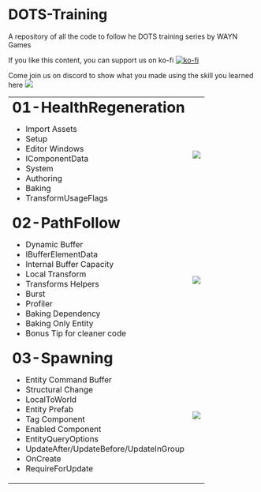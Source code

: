 # DOTS-Training
A repository of all the code to follow he DOTS training series by WAYN Games


If you like this content, you can support us on ko-fi [![ko-fi](https://ko-fi.com/img/githubbutton_sm.svg)](https://ko-fi.com/M4M8UEQP8)

Come join us on discord to show what you made using the skill you learned here [![](https://dcbadge.vercel.app/api/server/GhgM26xxPe?style=flat)](https://discord.gg/GhgM26xxPe)


<table border="0">
 <tr>
    <td>
	<b style="font-size:30px">01-HealthRegeneration</b>
	<ul>
		<li> Import Assets</li>
		<li> Setup</li>
		<li> Editor Windows</li>
		<li> IComponentData </li>
		<li> System </li>
		<li> Authoring</li>
		<li> Baking </li>
		<li> TransformUsageFlags </li>
	</ul>
    </td>
    <td>
  	<a href="https://www.youtube.com/watch?v=Z5CMGm6lmDQ">
     		<img src="https://img.youtube.com/vi/Z5CMGm6lmDQ/0.jpg"/>
	</a>	    
    </td>	
 </tr>
  <tr>
    <td>
	<b style="font-size:30px">02-PathFollow</b>
	<ul>
	  <li> Dynamic Buffer</li>
	  <li> IBufferElementData</li>
	  <li> Internal Buffer Capacity</li>
	  <li> Local Transform</li>
	  <li> Transforms Helpers</li>
	  <li> Burst </li>
	  <li> Profiler</li>
	  <li> Baking Dependency</li>
	  <li> Baking Only Entity</li>
	  <li> Bonus Tip for cleaner code</li>
	</ul>
    </td>
    <td>
  	<a href="https://www.youtube.com/watch?v=gODYxTgk-TI">
     		<img src="https://img.youtube.com/vi/gODYxTgk-TI/0.jpg"/>
	</a>	    
    </td>	
 </tr>
  </tr>
  <tr>
    <td>
	<b style="font-size:30px">03-Spawning</b>
	<ul>
		<li>Entity Command Buffer</li>
		<li>Structural Change</li>
		<li>LocalToWorld</li>
		<li>Entity Prefab</li>
		<li>Tag Component </li>
		<li>Enabled Component</li>
		<li>EntityQueryOptions</li>
		<li>UpdateAfter/UpdateBefore/UpdateInGroup</li>
		<li>OnCreate</li>
		<li>RequireForUpdate</li>
	</ul>
    </td>
    <td>
  	<a href="https://www.youtube.com/watch?v=wpuBGPqa4z8">
     		<img src="https://img.youtube.com/vi/wpuBGPqa4z8/0.jpg"/>
	</a>	    
    </td>	
 </tr>
</table>


